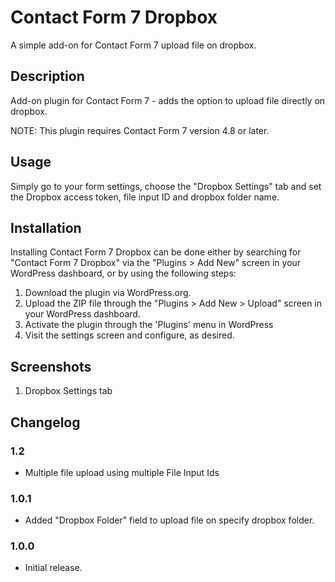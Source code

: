 #  Contact Form 7 Dropbox
A simple add-on for Contact Form 7 upload file on dropbox.

##  Description

Add-on plugin for Contact Form 7 - adds the option to upload file directly on dropbox.

NOTE: This plugin requires Contact Form 7 version 4.8 or later. 

## Usage

Simply go to your form settings, choose the "Dropbox Settings" tab and set the Dropbox access token, file input ID and dropbox folder name.

## Installation

Installing Contact Form 7 Dropbox can be done either by searching for "Contact Form 7 Dropbox" via the "Plugins > Add New" screen in your WordPress dashboard, or by using the following steps:

1. Download the plugin via WordPress.org.
2. Upload the ZIP file through the "Plugins > Add New > Upload" screen in your WordPress dashboard.
3. Activate the plugin through the 'Plugins' menu in WordPress
4. Visit the settings screen and configure, as desired.

## Screenshots

1. Dropbox Settings tab

## Changelog

### 1.2
* Multiple file upload using multiple File Input Ids

### 1.0.1
* Added "Dropbox Folder" field to upload file on specify dropbox folder.

### 1.0.0
* Initial release.
